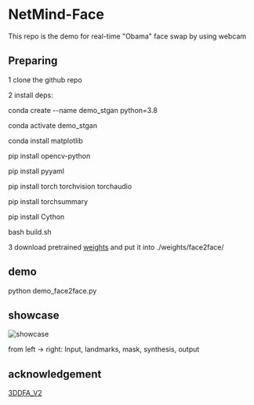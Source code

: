 # NetMind-Face
This repo is the demo for real-time "Obama" face swap by using webcam

## Preparing
1 clone the github repo


2 install deps:

conda create --name demo_stgan python=3.8

conda activate demo_stgan

conda install matplotlib

pip install opencv-python

pip install pyyaml

pip install torch torchvision torchaudio

pip install torchsummary

pip install Cython

bash build.sh

3 download pretrained [weights](https://drive.google.com/file/d/1cmYMB0a8Hd_hySJSKa1gPwfW-npQ6erq/view?usp=sharing) and put it into ./weights/face2face/ 


## demo
python demo_face2face.py

## showcase

![showcase](https://github.com/protagolabs/NetMind-FaceSwap/blob/main/face2face.gif)

from left -> right: Input, landmarks, mask, synthesis, output

## acknowledgement
[3DDFA_V2](https://github.com/cleardusk/3DDFA_V2)
